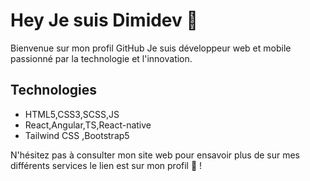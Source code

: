 # Hey Je suis Dimidev 👋
Bienvenue sur mon profil GitHub Je suis développeur web et mobile passionné par la technologie et l'innovation.
## Technologies
- HTML5,CSS3,SCSS,JS
- React,Angular,TS,React-native
- Tailwind CSS ,Bootstrap5

N'hésitez pas à consulter mon site web pour ensavoir plus de sur mes différents services le lien est sur mon profil 🤝 !

